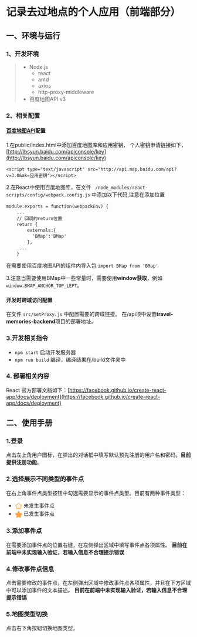 # 记录去过地点的个人应用（前端部分）


## 一、环境与运行

### 1、开发环境

> - Node.js
>   - react
>   - antd
>   - axios
>   - http-proxy-middleware
> - 百度地图API v3

### 2、相关配置

#### [百度地图API](http://lbsyun.baidu.com/index.php?title=jspopular3.0)配置

1.在public/index.html中添加百度地图库和应用密钥，
个人密钥申请链接如下，[http://lbsyun.baidu.com/apiconsole/key](http://lbsyun.baidu.com/apiconsole/key)
```
<script type="text/javascript" src="http://api.map.baidu.com/api?v=3.0&ak=应用密钥"></script>
```
2.在React中使用百度地图库，在文件
`` /node_modules/react-scripts/config/webpack.config.js``
中添加以下代码,注意在添加位置
```
module.exports = function(webpackEnv) {
    ...
    // 回调的return位置
    return {
        externals:{
          'BMap':'BMap'
        }, 
     ...   
    }
```
在需要使用百度地图API的组件内导入包
`` import BMap from 'BMap' ``

3.注意当需要使用BMap中一些常量时，需要使用**window获取**，例如
`` window.BMAP_ANCHOR_TOP_LEFT ``。

#### 开发时跨域访问配置

在文件 ``src/setProxy.js`` 中配置需要的跨域链接。
在/api项中设置**travel-memories-backend**项目的部署地址。

### 3.开发相关指令

- ``npm start`` 启动开发服务器
- ``npm run build`` 编译，编译结果在/build文件夹中

### 4. 部署相关内容

React 官方部署文档如下：[https://facebook.github.io/create-react-app/docs/deployment](https://facebook.github.io/create-react-app/docs/deployment)

## 二、使用手册

### 1.登录 

点击左上角用户图标，在弹出的对话框中填写默认预先注册的用户名和密码。**目前提供注册功能**。


### 2.选择展示不同类型的事件点

在右上角事件点类型按钮中勾选需要显示的事件点类型。目前有两种事件类型：

- <img src="./public/star-empty.png" width="20" hegiht="20" align=center alt='star-empty'/> 未发生事件点
- <img src="./public/star-fill.png" width="20" hegiht="20" align=center alt='star-fill' /> 已发生事件点

### 3.添加事件点

在需要添加事件点的位置右键，在左侧弹出区域中填写事件点各项属性。
**目前在前端中未实现输入验证，若输入信息不合理提示错误**

### 4.修改事件点信息

点击需要修改的事件点，在左侧弹出区域中修改事件点各项属性，并且在下方区域中可以添加事件的文本描述。
**目前在前端中未实现输入验证，若输入信息不合理提示错误**

### 5.地图类型切换

点击右下角按钮切换地图类型。


